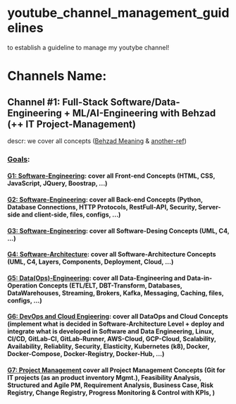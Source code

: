 # youtube_channel_management_guidelines
to establish a guideline to manage my youtybe channel!


# Channels Name:

## Channel #1: Full-Stack Software/Data-Engineering + ML/AI-Engineering with Behzad (++ IT Project-Management)
descr: we cover all concepts 
([Behzad Meaning](https://mylofamily.com/parenting/babynames/meaning-of-behzad-12027) & [another-ref](https://tinyesm.ir/name/%D8%A8%D9%87%D8%B2%D8%A7%D8%AF/))


### <ins>Goals</ins>:

#### <ins>G1: Software-Engineering</ins>: cover all Front-end Concepts (HTML, CSS, JavaScript, JQuery, Boostrap, ...)
#### <ins>G2: Software-Engineering</ins>: cover all Back-end Concepts (Python, Database Connections, HTTP Protocols, RestFull-API, Security, Server-side and client-side, files, configs, ...)
#### <ins>G3: Software-Engineering</ins>: cover all Software-Desing Concepts (UML, C4, ...)
#### <ins>G4: Software-Architecture</ins>: cover all Software-Architecture Concepts (UML, C4, Layers, Components, Deployment, Cloud, ...)
#### <ins>G5: Data(Ops)-Engineering</ins>: cover all Data-Engineering and Data-in-Operation Concepts (ETL/ELT, DBT-Transform, Databases, DataWarehouses, Streaming, Brokers, Kafka, Messaging, Caching, files, configs, ...)
#### <ins>G6: DevOps and Cloud Engieering</ins>: cover all DataOps and Cloud Concepts (implement what is decided in Software-Architecture Level + deploy and integrate what is developed in Software and Data Engineering, Linux, CI/CD, GitLab-CI, GitLab-Runner, AWS-Cloud, GCP-Cloud, Scalability, Availability, Reliablity, Security, Elasticity, Kubernetes (k8), Docker, Docker-Compose, Docker-Registry, Docker-Hub, ...)
#### <ins>G7: Project Management</ins> cover all Project Management Concepts (Git for IT projects (as an product inventory Mgmt.), Feasibility Analysis, Structured and Agile PM, Requirement Analysis, Business Case, Risk Registry, Change Registry, Progress Monitoring & Control with KPIs, )
